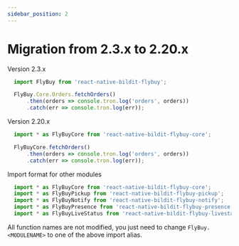 ```yaml
---
sidebar_position: 2
---
```


# Migration from 2.3.x to 2.20.x

Version 2.3.x

```js
  import FlyBuy from 'react-native-bildit-flybuy';

  FlyBuy.Core.Orders.fetchOrders()
      .then(orders => console.tron.log('orders', orders))
      .catch(err => console.tron.log(err));
```

Version 2.20.x

```js
  import * as FlyBuyCore from 'react-native-bildit-flybuy-core';

  FlyBuyCore.fetchOrders()
      .then(orders => console.tron.log('orders', orders))
      .catch(err => console.tron.log(err));
```

Import format for other modules


```js
  import * as FlyBuyCore from 'react-native-bildit-flybuy-core';
  import * as FlyBuyPickup from 'react-native-bildit-flybuy-pickup';
  import * as FlyBuyNotify from 'react-native-bildit-flybuy-notify';
  import * as FlyBuyPresence from 'react-native-bildit-flybuy-presence';
  import * as FlyBuyLiveStatus from 'react-native-bildit-flybuy-livestatus';
```

All function names are not modified, you just need to change `FlyBuy.<MODULENAME>` to one of the above import alias.